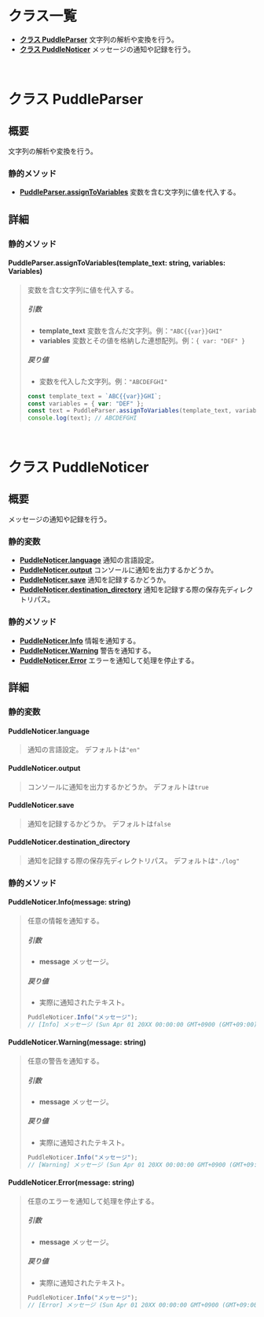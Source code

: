 # クラス一覧
- [**クラス PuddleParser**](#クラス-puddleparser) 文字列の解析や変換を行う。
- [**クラス PuddleNoticer**](#クラス-puddlenoticer) メッセージの通知や記録を行う。

<br>

# クラス PuddleParser

## 概要
文字列の解析や変換を行う。

### 静的メソッド
- [**PuddleParser.assignToVariables**](#puddleparserassigntovariablestemplate_text-string-variables-variables) 変数を含む文字列に値を代入する。

## 詳細

### 静的メソッド

#### PuddleParser.assignToVariables(template_text: string, variables: Variables)
> 変数を含む文字列に値を代入する。
> 
> ##### 引数
> - **template_text** 変数を含んだ文字列。例：`"ABC{{var}}GHI"`
> - **variables** 変数とその値を格納した連想配列。例：`{ var: "DEF" }`
> ##### 戻り値
> - 変数を代入した文字列。例：`"ABCDEFGHI"`
> 
> ```typescript
> const template_text = `ABC{{var}}GHI`;
> const variables = { var: "DEF" };
> const text = PuddleParser.assignToVariables(template_text, variables);
> console.log(text); // ABCDEFGHI
> ```

<br>

# クラス PuddleNoticer

## 概要
メッセージの通知や記録を行う。

### 静的変数
- [**PuddleNoticer.language**](#puddlenoticerlanguage) 通知の言語設定。
- [**PuddleNoticer.output**](#puddlenoticeroutput) コンソールに通知を出力するかどうか。
- [**PuddleNoticer.save**](#puddlenoticersave) 通知を記録するかどうか。
- [**PuddleNoticer.destination_directory**](#puddlenoticerdestination_directory) 通知を記録する際の保存先ディレクトリパス。

### 静的メソッド
- [**PuddleNoticer.Info**](#puddlenoticerinfomessage-string) 情報を通知する。
- [**PuddleNoticer.Warning**](#puddlenoticerwarningmessage-string) 警告を通知する。
- [**PuddleNoticer.Error**](#puddlenoticererrormessage-string) エラーを通知して処理を停止する。

## 詳細

### 静的変数
#### PuddleNoticer.language
> 通知の言語設定。
> デフォルトは`"en"`

#### PuddleNoticer.output
> コンソールに通知を出力するかどうか。
> デフォルトは`true`

#### PuddleNoticer.save
> 通知を記録するかどうか。
> デフォルトは`false`

#### PuddleNoticer.destination_directory
> 通知を記録する際の保存先ディレクトリパス。
> デフォルトは`"./log"`

### 静的メソッド

#### PuddleNoticer.Info(message: string)
> 任意の情報を通知する。
> 
> ##### 引数
> - **message** メッセージ。
> ##### 戻り値
> - 実際に通知されたテキスト。
> ```typescript
> PuddleNoticer.Info("メッセージ");
> // [Info] メッセージ (Sun Apr 01 20XX 00:00:00 GMT+0900 (GMT+09:00))
> ```

#### PuddleNoticer.Warning(message: string)
> 任意の警告を通知する。
> 
> ##### 引数
> - **message** メッセージ。
> ##### 戻り値
> - 実際に通知されたテキスト。
> ```typescript
> PuddleNoticer.Info("メッセージ");
> // [Warning] メッセージ (Sun Apr 01 20XX 00:00:00 GMT+0900 (GMT+09:00))
> ```

#### PuddleNoticer.Error(message: string)
> 任意のエラーを通知して処理を停止する。
> 
> ##### 引数
> - **message** メッセージ。
> ##### 戻り値
> - 実際に通知されたテキスト。
> ```typescript
> PuddleNoticer.Info("メッセージ");
> // [Error] メッセージ (Sun Apr 01 20XX 00:00:00 GMT+0900 (GMT+09:00))
> ```